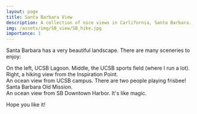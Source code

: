```yaml
---
layout: page
title: Santa Barbara View 
description: A collection of nice views in Carlifornia, Santa Barbara.
img: /assets/img/SB_view/SB_hike.jpg
importance: 1
---
```


Santa Barbara has a very beautiful landscape. There are many sceneries to enjoy:

  <!--   ------------------------------------------------------------------
    title: Better Exploration with Optimistic Actor-Critic
    description: NeurIPS 2019
    authors: Kamil Ciosek, Quan Vuong, Robert Loftin and Katja Hofmann
    ------------------------------------------------------------------
 -->
<div class="row">
    <div class="col-sm mt-3 mt-md-0">
        <img class="img-fluid rounded z-depth-1" src="{{ '/assets/img/SB_view/UCSB_lagoon.JPG' | relative_url }}" alt="" title="UCSB lagoon"/>
    </div>
    <div class="col-sm mt-3 mt-md-0">
        <img class="img-fluid rounded z-depth-1" src="{{ '/assets/img/SB_view/UCSB_sports_field.jpg' | relative_url }}" alt="" title="UCSB sports field"/>
    </div>
    <div class="col-sm mt-3 mt-md-0">
        <img class="img-fluid rounded z-depth-1" src="{{ '/assets/img/SB_view/SB_hike.jpg' | relative_url }}" alt="" title="SB hike"/>
    </div>
</div>
<div class="caption">
    On the left, UCSB Lagoon. Middle, the UCSB sports field (where I run a lot). Right, a hiking view from the Inspiration Point.
</div>

<div class="row">
    <div class="col-sm mt-3 mt-md-0">
        <img class="img-fluid rounded z-depth-1" src="{{ '/assets/img/SB_view/UCSB_beach.JPG' | relative_url }}" alt="" title="UCSB beach"/>
    </div>
</div>
<div class="caption">
    An ocean view from UCSB campus. There are two people playing frisbee!
</div>




<div class="row">
    <div class="col-sm mt-3 mt-md-0">
        <img class="img-fluid rounded z-depth-1" src="{{ '/assets/img/SB_view/OldMission_SB.jpg' | relative_url }}" alt="" title="OldMission SB"/>
    </div>
</div>
<div class="caption">
    Santa Barbara Old Mission.
</div>



<div class="row">
    <div class="col-sm mt-3 mt-md-0">
        <img class="img-fluid rounded z-depth-1" src="{{ '/assets/img/SB_view/SB_Ocean.jpg' | relative_url }}" alt="" title="SB Ocean"/>
    </div>
</div>
<div class="caption">
    An ocean view from SB Downtown Harbor. It's like magic.
</div>

Hope you like it!


<!-- <div class="row justify-content-sm-center">
    <div class="col-sm-6 mt-3 mt-md-0">
        <img class="img-fluid rounded z-depth-1" src="{{ '/assets/img/SB_view/OldMission_SB.jpg' | relative_url }}" alt="" title="Old Mission SB"/>
    </div>
    <div class="col-sm-6 mt-3 mt-md-0">
        <img class="img-fluid rounded z-depth-1" src="{{ '/assets/img/SB_view/SB_Ocean.jpg' | relative_url }}" alt="" title="SB Ocean"/>
    </div>
</div>
<div class="caption">
    You can also have artistically styled 2/3 + 1/3 images, like these.
</div>


The code is simple.
Just wrap your images with `<div class="col-sm">` and place them inside `<div class="row">` (read more about the <a href="https://getbootstrap.com/docs/4.4/layout/grid/" target="_blank">Bootstrap Grid</a> system).
To make images responsive, add `img-fluid` class to each; for rounded corners and shadows use `rounded` and `z-depth-1` classes.
Here's the code for the last row of images above:


 -->